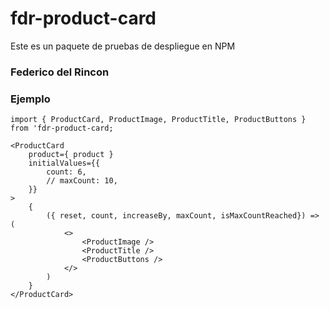 # fdr-product-card

Este es un paquete de pruebas de despliegue en NPM

### Federico del Rincon

### Ejemplo
```
import { ProductCard, ProductImage, ProductTitle, ProductButtons } from 'fdr-product-card;
```


```
<ProductCard 
    product={ product }
    initialValues={{
        count: 6,
        // maxCount: 10,
    }}
>
    {
        ({ reset, count, increaseBy, maxCount, isMaxCountReached}) => (
            <>
                <ProductImage />
                <ProductTitle />
                <ProductButtons />
            </>
        )
    }
</ProductCard>
```